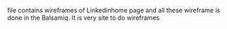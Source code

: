 file contains wireframes of Linkedinhome page and all these wireframe is done in the Balsamiq. It is very site to do wireframes
